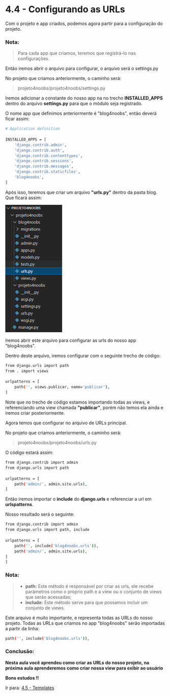 # 4.4 - Configurando as URLs

Com o projeto e app criados, podemos agora partir para a configuração do projeto.

### Nota:

> Para cada app que criamos, teremos que registrá-lo nas configurações.

Então iremos abrir o arquivo para configurar, o arquivo será o settings.py

No projeto que criamos anteriormente, o caminho será:

> projeto4noobs/projeto4noobs/settings.py

Iremos adicionar a constante do nosso app na no trecho **INSTALLED_APPS** dentro do arquivo **settings.py** para que o
módulo
seja registrado.

O nome app que definimos anteriormente é "blog4noobs", então deverá ficar assim:

```bash
# Application definition

INSTALLED_APPS = [
    'django.contrib.admin',
    'django.contrib.auth',
    'django.contrib.contenttypes',
    'django.contrib.sessions',
    'django.contrib.messages',
    'django.contrib.staticfiles',
    'blog4noobs',
]
```


Após isso, teremos que criar um arquivo **"urls.py"** dentro da pasta blog. Que ficará assim:

<img src="../images/urls2-min.png">

Iremos abrir este arquivo para configurar as urls do nosso app "blog4noobs".

Dentro deste arquivo, iremos configurar com o seguinte trecho de código:

```bash
from django.urls import path
from . import views

urlpatterns = [
    path('', views.publicar, name='publicar'),
]
```

Note que no trecho de código estamos importando todas as views, e referenciando uma view chamada **"publicar"**, porém não temos ela ainda e iremos criar
posteriormente.

Agora temos que configurar no arquivo de URLs principal.

No projeto que criamos anteriormente, o caminho será:

> projeto4noobs/projeto4noobs/urls.py

O código estará assim:

```bash
from django.contrib import admin
from django.urls import path

urlpatterns = [
    path('admin/', admin.site.urls),
]
```

Então iremos importar o **include** do **django.urls** e referenciar a url em **urlspatterns**.

Nosso resultado será o seguinte:

```bash
from django.contrib import admin
from django.urls import path, include

urlpatterns = [
    path('', include('blog4noobs.urls')),
    path('admin/', admin.site.urls),
]
]
```

### Nota:

> - **path:** Este método é responsável por criar as urls, ele recebe parâmetros como o próprio path e a view ou o
    conjunto de views que serão acessadas;
> - **include:** Este método serve para que possamos incluir um conjunto de views.

Este arquivo é muito importante, e representa todas as URLs do nosso projeto. Todas as URLs que criamos no app "blog4noobs" serão importadas a partir da linha:

```bash
path('', include('blog4noobs.urls')),
```

### Conclusão:

**Nesta aula você aprendeu como criar as URLs do nosso projeto, na próxima aula aprenderemos como criar nossa view para exibir ao usuário**

**Bons estudos !!**

Ir para: [4.5 - Templates](5-Templates.md)
